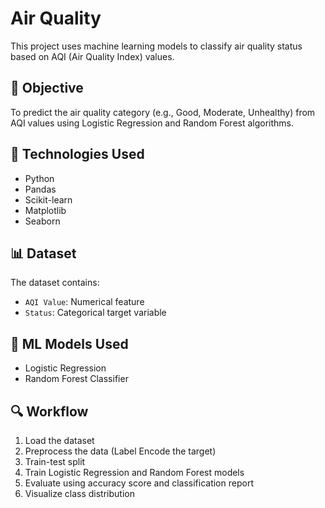 # Air Quality 

This project uses machine learning models to classify air quality status based on AQI (Air Quality Index) values.

## 📌 Objective

To predict the air quality category (e.g., Good, Moderate, Unhealthy) from AQI values using Logistic Regression and Random Forest algorithms.

## 🧰 Technologies Used

- Python
- Pandas
- Scikit-learn
- Matplotlib
- Seaborn

## 📊 Dataset

The dataset contains:
- `AQI Value`: Numerical feature
- `Status`: Categorical target variable

## 🧪 ML Models Used

- Logistic Regression
- Random Forest Classifier

## 🔍 Workflow

1. Load the dataset
2. Preprocess the data (Label Encode the target)
3. Train-test split
4. Train Logistic Regression and Random Forest models
5. Evaluate using accuracy score and classification report
6. Visualize class distribution
